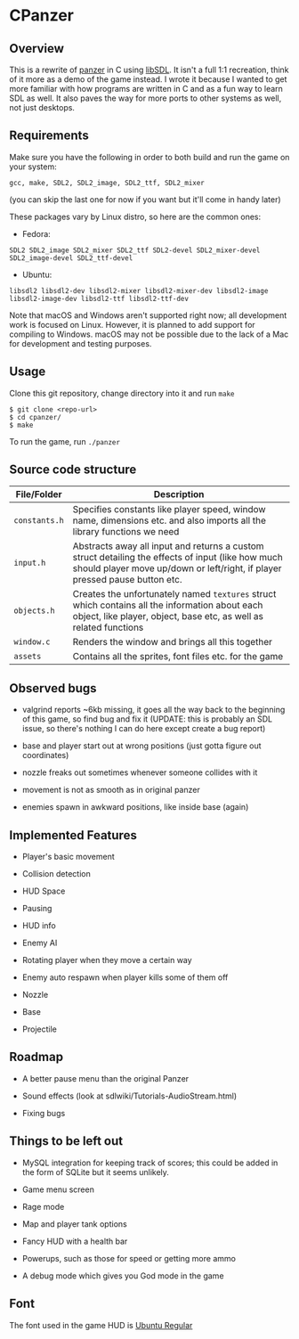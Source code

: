 # CPanzer

## Overview

This is a rewrite of [panzer](https://github.com/gotlougit/panzer) in C using [libSDL](https://www.libsdl.org/). It isn't a full 1:1 recreation, think of it more as a demo of the game instead. I wrote it because I wanted to get more familiar with how programs are written in C and as a fun way to learn SDL as well. It also paves the way for more ports to other systems as well, not just desktops.

## Requirements

Make sure you have the following in order to both build and run the game on your system:

```
gcc, make, SDL2, SDL2_image, SDL2_ttf, SDL2_mixer
```
(you can skip the last one for now if you want but it'll come in handy later)

These packages vary by Linux distro, so here are the common ones:

- Fedora:

```
SDL2 SDL2_image SDL2_mixer SDL2_ttf SDL2-devel SDL2_mixer-devel SDL2_image-devel SDL2_ttf-devel
```

- Ubuntu:

```
libsdl2 libsdl2-dev libsdl2-mixer libsdl2-mixer-dev libsdl2-image libsdl2-image-dev libsdl2-ttf libsdl2-ttf-dev
```

Note that macOS and Windows aren't supported right now; all development work is focused on Linux. However, it is planned to add support for compiling to Windows. macOS may not be possible due to the lack of a Mac for development and testing purposes.

## Usage

Clone this git repository, change directory into it and run ```make```

```
$ git clone <repo-url>
$ cd cpanzer/
$ make
```

To run the game, run ```./panzer```

## Source code structure

| File/Folder | Description |
|---|---|
| `constants.h` | Specifies constants like player speed, window name, dimensions etc. and also imports all the library functions we need |
| `input.h` | Abstracts away all input and returns a custom struct detailing the effects of input (like how much should player move up/down or left/right, if player pressed pause button etc. |
| `objects.h` | Creates the unfortunately named `textures` struct which contains all the information about each object, like player, object, base etc, as well as related functions |
| `window.c` | Renders the window and brings all this together |
| `assets` | Contains all the sprites, font files etc. for the game |

## Observed bugs

- valgrind reports ~6kb missing, it goes all the way back to the beginning of this game, so find bug and fix it (UPDATE: this is probably an SDL issue, so there's nothing I can do here except create a bug report)

- base and player start out at wrong positions (just gotta figure out coordinates)

- nozzle freaks out sometimes whenever someone collides with it

- movement is not as smooth as in original panzer

- enemies spawn in awkward positions, like inside base (again)

## Implemented Features

- Player's basic movement

- Collision detection

- HUD Space

- Pausing

- HUD info

- Enemy AI

- Rotating player when they move a certain way

- Enemy auto respawn when player kills some of them off

- Nozzle 

- Base

- Projectile

## Roadmap

- A better pause menu than the original Panzer

- Sound effects (look at sdlwiki/Tutorials-AudioStream.html)

- Fixing bugs

## Things to be left out

- MySQL integration for keeping track of scores; this could be added in the form of SQLite but it seems unlikely.

- Game menu screen

- Rage mode

- Map and player tank options

- Fancy HUD with a health bar

- Powerups, such as those for speed or getting more ammo

- A debug mode which gives you God mode in the game

## Font

The font used in the game HUD is [Ubuntu Regular](https://design.ubuntu.com/font/)

